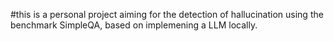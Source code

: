 #this is a personal project aiming for the detection of hallucination using the benchmark SimpleQA, based on implemening a LLM locally. 
